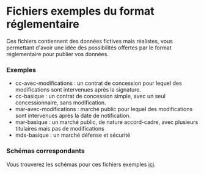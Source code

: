 # Fichiers exemples du format réglementaire

Ces fichiers contiennent des données fictives mais réalistes, vous permettant d'avoir une idée des possibilités offertes par le format réglementaire pour publier vos données.

### Exemples

- cc-avec-modifications : un contrat de concession pour lequel des modifications sont intervenues après la signature.
- cc-basique : un contrat de concession simple, avec un seul concessionnaire, sans modification.
- mar-avec-modifications : marché public pour lequel des modifications sont intervenues après la date de notification.
- mar-basique : un marché public, de nature accord-cadre, avec plusieurs titulaires mais pas de modifications
- mds-basique : un marché défense et sécurité

### Schémas correspondants

Vous trouverez les schémas pour ces fichiers exemples [ici](../../schémas/json/).
